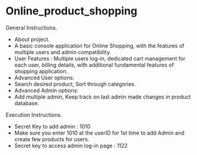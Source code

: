 # Online_product_shopping

General Instructions.
* About project.
* A basic console application for Online Shopping, with the features of multiple users and admin compatibility.
* User Features : Multiple users log-in, dedicated cart management for each user, billing details, with additional fundamental features of shopping application.
* Advanced User options:
* Search desired product, Sort through categories.
* Advanced Admin options:
* Add multiple admin, Keep track on last admin made changes in product database.

Execution Instructions.
* Secret Key to add admin : 1010
* Make sure you enter 1010 at the userID for 1st time to add Admin and create few products for users.
* Secret key to access admin log-in page : 1122
